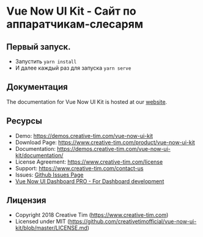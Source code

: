 # Vue Now UI Kit - Сайт по аппаратчикам-слесарям

## Первый запуск.

- Запустить `yarn install`
- И далее каждый раз для запуска `yarn serve`


## Документация
The documentation for Vue Now UI Kit is hosted at our [website](https://demos.creative-tim.com/vue-now-ui-kit/documentation/).


## Ресурсы
- Demo: https://demos.creative-tim.com/vue-now-ui-kit
- Download Page: https://www.creative-tim.com/product/vue-now-ui-kit
- Documentation: https://demos.creative-tim.com/vue-now-ui-kit/documentation/
- License Agreement: https://www.creative-tim.com/license
- Support: https://www.creative-tim.com/contact-us
- Issues: [Github Issues Page](https://github.com/creativetimofficial/vue-now-ui-kit/issues)
- [Vue Now UI Dashboard PRO - For Dashboard development](https://www.creative-tim.com/product/vue-now-ui-dashboard-pro?ref=github-vue-nud-free)


## Лицензия

- Copyright 2018 Creative Tim (https://www.creative-tim.com)
- Licensed under MIT (https://github.com/creativetimofficial/vue-now-ui-kit/blob/master/LICENSE.md)
